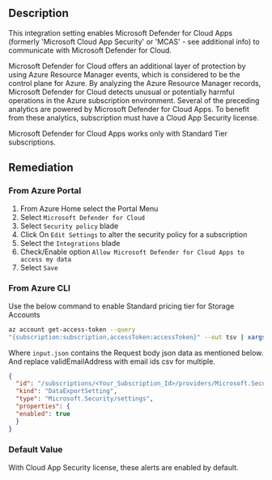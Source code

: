 ## Description

This integration setting enables Microsoft Defender for Cloud Apps (formerly 'Microsoft Cloud App Security' or 'MCAS' - see additional info) to communicate with Microsoft Defender for Cloud.

Microsoft Defender for Cloud offers an additional layer of protection by using Azure Resource Manager events, which is considered to be the control plane for Azure. By analyzing the Azure Resource Manager records, Microsoft Defender for Cloud detects unusual or potentially harmful operations in the Azure subscription environment. Several of the preceding analytics are powered by Microsoft Defender for Cloud Apps. To benefit from these analytics, subscription must have a Cloud App Security license.

Microsoft Defender for Cloud Apps works only with Standard Tier subscriptions.

## Remediation

### From Azure Portal

1. From Azure Home select the Portal Menu
2. Select `Microsoft Defender for Cloud`
3. Select `Security policy` blade
4. Click On `Edit Settings` to alter the security policy for a subscription
5. Select the `Integrations` blade
6. Check/Enable option `Allow Microsoft Defender for Cloud Apps to access my data`
7. Select `Save`

### From Azure CLI

Use the below command to enable Standard pricing tier for Storage Accounts

```bash
az account get-access-token --query
"{subscription:subscription,accessToken:accessToken}" --out tsv | xargs -L1 bash -c 'curl -X PUT -H "Authorization: Bearer $1" -H "Content-Type: application/json" https://management.azure.com/subscriptions/<subscription_ID>/providers/Micros oft.Security/settings/MCAS?api-version=2021-06-01 -d@"input.json"'
```

Where `input.json` contains the Request body json data as mentioned below. And
replace validEmailAddress with email ids csv for multiple.

```json
{
  "id": "/subscriptions/<Your_Subscription_Id>/providers/Microsoft.Security/settings/ MCAS",
  "kind": "DataExportSetting",
  "type": "Microsoft.Security/settings",
  "properties": {
  "enabled": true
  }
}
```

### Default Value

With Cloud App Security license, these alerts are enabled by default.